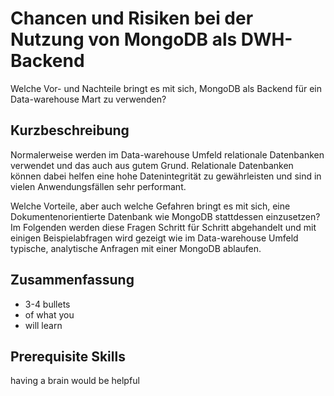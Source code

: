# Chancen und Risiken bei der Nutzung von MongoDB als DWH-Backend

Welche Vor- und Nachteile bringt es mit sich, MongoDB als Backend für ein Data-warehouse Mart zu verwenden?

## Kurzbeschreibung

Normalerweise werden im Data-warehouse Umfeld relationale Datenbanken verwendet und das auch aus gutem Grund. 
Relationale Datenbanken können dabei helfen eine hohe Datenintegrität zu gewährleisten und sind in vielen Anwendungsfällen sehr performant.

Welche Vorteile, aber auch welche Gefahren bringt es mit sich, eine Dokumentenorientierte Datenbank wie MongoDB stattdessen einzusetzen?
Im Folgenden werden diese Fragen Schritt für Schritt abgehandelt und mit einigen Beispielabfragen wird gezeigt wie im Data-warehouse Umfeld typische, 
analytische Anfragen mit einer MongoDB ablaufen.

## Zusammenfassung

- 3-4 bullets
- of what you
- will learn

## Prerequisite Skills
 having a brain would be helpful



